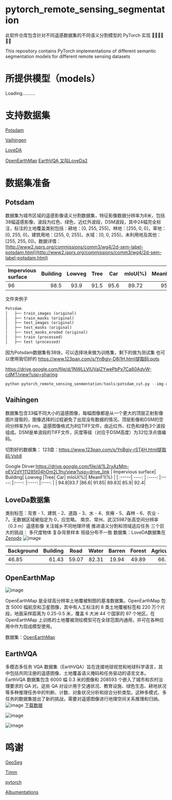 # pytorch_remote_sensing_segmentation
此软件仓库包含针对不同遥感数据集的不同语义分割模型的 PyTorch 实现
👨‍💻👨‍💻👨‍💻

This repository contains PyTorch implementations of different semantic segmentation models for different remote sensing datasets

# 所提供模型（models）
Loading..........

# 支持数据集
[Potsdam](https://github.com/Jacky-Android/pytorch_remote_sensing_segmentation?tab=readme-ov-file#potsdam)

[Vaihingen](https://github.com/Jacky-Android/pytorch_remote_sensing_segmentation?tab=readme-ov-file#vaihingen)

[LoveDA](https://github.com/Jacky-Android/pytorch_remote_sensing_segmentation?tab=readme-ov-file#loveda%E6%95%B0%E6%8D%AE%E9%9B%86)

[OpenEarthMap](https://github.com/Jacky-Android/pytorch_remote_sensing_segmentation?tab=readme-ov-file#openearthmap)
[EarthVQA 又叫LoveDa2](https://github.com/Jacky-Android/pytorch_remote_sensing_segmentation?tab=readme-ov-file#earthvqa)

# 数据集准备

## Potsdam
数据集为城市区域的遥感影像语义分割数据集，特征影像数据分辨率为8米，包括38幅遥感影像，波段为红色、绿色，近红外波段，DSM波段，其中24幅完全标注，标注的土地覆盖类别包括：耕地：[0, 255, 255]，林地：[255, 0, 0]，草地：[0, 255, 0]，建筑用地：[255, 0, 255]，水域：[0, 0, 255]，未利用地及其他：[255, 255, 0])。数据详情：[http://www2.isprs.org/commissions/comm3/wg4/2d-sem-label-potsdam.html](http://www2.isprs.org/commissions/comm3/wg4/2d-sem-label-potsdam.html)

| Impervious surface| Building| Lowveg |Tree| Car| mIoU(%)| MeanF1(%)| OA(%) |
| :-----| ----: | :----: |:----: |:----: |:----: |:----: |:----: |
| 96|98.5 |93.9| 91.5| 95.6| 89.72| 95.1 |94.75|

文件夹例子
```python
Potsdam
│   ├── train_images (original)
│   ├── train_masks (original)
│   ├── test_images (original)
│   ├── test_masks (original)
│   ├── test_masks_eroded (original)
│   ├── train (processed)
│   ├── test (processed)
```
因为Potsdam数据集有38块，可以选择块来做为训练集，剩下的做为测试集
也可以使用我切好的
https://www.123pan.com/s/YnBgjv-D8j1H.html提取码:pots

https://drive.google.com/file/d/1NWLLVlUVaIZYwePbPx7Ca60AdyW-cdMT/view?usp=sharing
```python 
python pytorch_remote_sensing_senmentation/tools/potsdam_cut.py --img-dir "data/potsdam/train_images" --mask-dir "data/potsdam/train_masks" --output-img-dir "data/potsdam/train/images_1024" --output-mask-dir "data/potsdam/train/masks_1024" --mode "train" --split-size 1024 --stride 512 --rgb-image 
```
## Vaihingen
数据集包含33幅不同大小的遥感图像，每幅图像都是从一个更大的顶层正射影像图片提取的，图像选择的过程避免了出现没有数据的情况。顶层影像和DSM的空间分辨率为9 cm。遥感图像格式为8位TIFF文件，由近红外、红色和绿色3个波段组成。DSM是单波段的TIFF文件，灰度等级（对应于DSM高度）为32位浮点值编码。

切割好的数据集：
123盘：https://www.123pan.com/s/YnBgjv-rST4H.html提取码:Vsb8

Google Dirver:https://drive.google.com/file/d/1L2rxAzMm-pEV2dY111285t04hOm2L1hv/view?usp=drive_link
| Impervious surface| Building| Lowveg |Tree| Car| mIoU(%)| MeanF1(%) |
| :-----| ----: | :----: |:----: |:----: |:----: |:----: |
| 94.8|93.7 |86.6| 91.85| 89.83| 85.9| 92.4|

## LoveDa数据集
类别标签：背景 - 1、建筑 - 2、道路 - 3、水 - 4、贫瘠 - 5、森林 - 6、农业 - 7。无数据区域被指定为 0，应忽略。
南京、常州、武汉5987张高空间分辨率（0.3 m）遥感影像
关注城乡不同地理环境
推进语义分割和领域适应任务
三个巨大的挑战：
多尺度物体
复杂背景样本
班级分布不一致
数据集：LoveDA数据集在[Zenodo](https://zenodo.org/records/5706578)
![image](https://github.com/Jacky-Android/pytorch_remote_sensing_segmentation/assets/55181594/c3f49559-d00f-4847-ae70-05a84cb6f1bb)

| Background| Building| Road| Water| Barren| Forest| Agriculture| mIoU(%)| MeanF1(%)| OA(%) |
| :-----| ----: | :----: |:----: |:----: |:----: |:----: |:----: |:----: |:----: |
| 46.85| 61.43| 59.07| 82.31| 19.94| 49.89| 66.15| 55.09| 69.19| 70.5|

## OpenEarthMap
![image](https://github.com/Jacky-Android/pytorch_remote_sensing_segmentation/assets/55181594/4f50a81b-2189-4aed-a357-f184aaff9870)

OpenEarthMap 是全球高分辨率土地覆被制图的基准数据集。OpenEarthMap 包含 5000 幅航空和卫星图像，其中有人工标注的 8 类土地覆被标签和 220 万个片段，地面采样距离为 0.25-0.5 米，覆盖 6 大洲 44 个国家的 97 个地区。在 OpenEarthMap 上训练的土地覆被测绘模型可在全球范围内通用，并可在各种应用中作为现成模型使用。

数据集：[OpenEarthMap](https://zenodo.org/records/7223446)

## EarthVQA
多模态多任务 VQA 数据集（EarthVQA）旨在连接地球视觉和地球科学语言，其中包括共同注册的遥感图像、土地覆盖语义掩码和任务驱动的语言文本。
EarthVQA 数据集包含 6000 幅 0.3 米的图像和 208593 个嵌入了城市和农村治理要求的 QA 对。这些 QA 对设计用于交通状况、教育设施、绿色生态、耕地状况等多种推理任务中的判断、计数、对象状况分析和综合分析类型。这种多模式、多任务的数据集提出了新的挑战，需要对遥感图像进行地理空间关系推理和归纳。
![image](https://github.com/Jacky-Android/pytorch_remote_sensing_segmentation/assets/55181594/0041f6ff-d578-4b9b-9c87-27a01a2c3c4e)
[下载数据](http://rsidea.whu.edu.cn/EarthVQA.htm)

![image](https://github.com/Jacky-Android/pytorch_remote_sensing_segmentation/assets/55181594/41acba11-b622-4ece-9087-e393e231f448)

![image](https://github.com/Jacky-Android/pytorch_remote_sensing_segmentation/assets/55181594/ee8ad1bb-a891-4d9d-85b5-70f0cb15c21a)

# 鸣谢
[GeoSeg](https://github.com/WangLibo1995/GeoSeg)

[Timm](https://github.com/huggingface/pytorch-image-models)

[pytorch](https://github.com/pytorch/pytorch)

[Albumentations](https://github.com/albumentations-team/albumentations)


